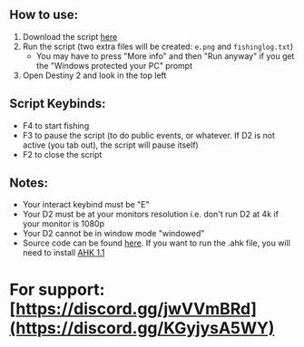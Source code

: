 ## How to use: 
1. Download the script [here](https://github.com/Antraless/d2-afk-fishing/raw/main/fishing.exe)
2. Run the script (two extra files will be created: `e.png` and `fishinglog.txt`)
   * You may have to press "More info" and then "Run anyway" if you get the "Windows protected your PC" prompt
3. Open Destiny 2 and look in the top left
## Script Keybinds: 
- F4 to start fishing
- F3 to pause the script (to do public events, or whatever. If D2 is not active (you tab out), the script will pause itself)
- F2 to close the script
## Notes:
- Your interact keybind must be "E"
- Your D2 must be at your monitors resolution i.e. don't run D2 at 4k if your monitor is 1080p
- Your D2 cannot be in window mode "windowed"
- Source code can be found [here](https://github.com/Antraless/d2-afk-fishing/blob/main/fishing.ahk). If you want to run the .ahk file, you will need to install [AHK 1.1](https://www.autohotkey.com/download/ahk-install.exe)
# For support: [https://discord.gg/jwVVmBRd](https://discord.gg/KGyjysA5WY)
